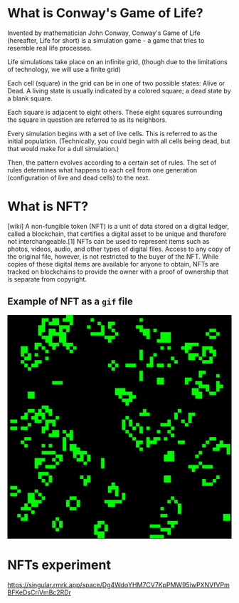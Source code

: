 # What is Conway's Game of Life?

Invented by mathematician John Conway, Conway's Game of Life (hereafter, Life for short) is a simulation game - a game that tries to resemble real life processes.

Life simulations take place on an infinite grid, (though due to the limitations of technology, we will use a finite grid)

Each cell (square) in the grid can be in one of two possible states: Alive or Dead. A living state is usually indicated by a colored square; a dead state by a blank square.

Each square is adjacent to eight others. These eight squares surrounding the square in question are referred to as its neighbors.

Every simulation begins with a set of live cells. This is referred to as the initial population. (Technically, you could begin with all cells being dead, but that would make for a dull simulation.)

Then, the pattern evolves according to a certain set of rules. The set of rules determines what happens to each cell from one generation (configuration of live and dead cells) to the next.

# What is NFT?

[wiki] A non-fungible token (NFT) is a unit of data stored on a digital ledger, called a blockchain, that certifies a digital asset to be unique and therefore not interchangeable.[1] NFTs can be used to represent items such as photos, videos, audio, and other types of digital files. Access to any copy of the original file, however, is not restricted to the buyer of the NFT. While copies of these digital items are available for anyone to obtain, NFTs are tracked on blockchains to provide the owner with a proof of ownership that is separate from copyright. 

## Example of NFT as a `gif` file

![Alt Text](./resources/convey-notgame.gif)

# NFTs experiment

https://singular.rmrk.app/space/Dg4WdqYHM7CV7KpPMW95iwPXNVfVPmBFKeDsCriVmBc2RDr
